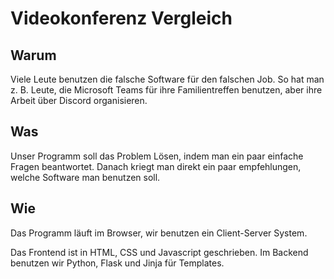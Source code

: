 # Videokonferenz Vergleich

## Warum

Viele Leute benutzen die falsche Software für den falschen Job. So hat man z. B. Leute, die Microsoft Teams für ihre Familientreffen benutzen, aber ihre Arbeit über Discord organisieren.

## Was

Unser Programm soll das Problem Lösen, indem man ein paar einfache Fragen beantwortet. Danach kriegt man direkt ein paar empfehlungen, welche Software man benutzen soll.

## Wie

Das Programm läuft im Browser, wir benutzen ein Client-Server System.

Das Frontend ist in HTML, CSS und Javascript geschrieben.
Im Backend benutzen wir Python, Flask und Jinja für Templates.
